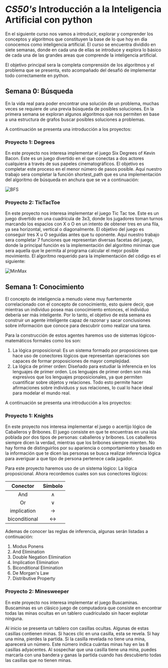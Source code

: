# *CS50's* Introducción a la Inteligencia Artificial con python 

En el siguiente curso nos vamos a introducir, explorar y comprender los conceptos y algoritmos que constituyen la base de lo que hoy en dia conocemos como inteligencia artificial. El curso se encuentra dividido en siete semanas, donde en cada una de ellas se introduce y explora lo básico de cada una de las grandes areas que comprende la inteligencia artificial. 

El objetivo principal sera la completa comprensión de los algoritmos y el problema que se presenta, esto acompañado del desafió de implementar todo correctamente en python.  

## Semana 0: Búsqueda 

En la  vida real para poder encontrar una solución de un problema, muchas veces se requiere de una previa búsqueda de posibles soluciones. En la primera semana se exploran algunos algoritmos que nos permiten en base a una estructura de grafos buscar posibles soluciones a problemas. 

A continuación se presenta una introducción a los proyectos:

### **Proyecto 1**: Degrees 

En este proyecto nos interesa implementar el juego Six Degrees of Kevin Bacon. Este es un juego divertido en el que conectas a dos actores cualquiera a través de sus papeles cinematográficos. El objetivo es completar este proceso en el menor número de pasos posible. Aquí nuestro trabajo sera completar la función shortest_path que es una implementación del algoritmo de búsqueda en anchura que se ve a continuación: 

![BFS](https://github.com/user-attachments/assets/9bb539d5-b511-4720-a3b7-8acd31aa65ba)


### **Proyecto 2**: TicTacToe

En este proyecto nos interesa implementar el juego Tic Tac toe. Este es un juego divertido en una cuadrícula de 3x3, donde los jugadores toman turnos marcando los espacios con X o O en un intento de obtener tres en una fila, ya sea horizontal, vertical o diagonalmente. El objetivo del juego es conseguir tres X u O seguidas antes que tu oponente. Aquí nuestro trabajo sera completar 7 funciones que representan diversas facetas del juego, donde la principal función es la implementación del algoritmo minimax que sera aquella que le permita al programa calcular el mejor posible movimiento. El algoritmo requerido para la implementación del código es el siguiente:

![MinMax](https://github.com/user-attachments/assets/f31a0293-8dc8-4c47-b933-7ecb0f80f434)

## Semana 1: Conocimiento  

El concepto de inteligencia a menudo viene muy fuertemente correlacionado con el concepto de conocimiento, esto quiere decir, que mientras un individuo posea mas conocimiento entonces, el individuo debería ser más inteligente. Por lo tanto, el objetivo de esta semana es construir un agente inteligente capaz de razonar y sacar conclusiones sobre información que conoce para descubrir como realizar una tarea.

Para la construcción de estos agentes haremos uso de sistemas lógicos-matemáticos formales como los son: 

1) La lógica proposicional: Es un sistema formado por proposiciones que hace uso de conectores lógicos que representan operaciones son capaces de formar proposiciones de mayor complejidad. 
2) La lógica de primer orden: Diseñado para estudiar la inferencia en los lenguajes de primer orden. Los lenguajes de primer orden son más expresivos que los lenguajes proposicionales, ya que permiten cuantificar sobre objetos y relaciones. Todo esto permite hacer afirmaciones sobre individuos y sus relaciones, lo cual lo hace ideal para modelar el mundo real.

A continuación se presenta una introducción a los proyectos:

### **Proyecto 1**: Knights

En este proyecto nos interesa implementar el juego o acertijo lógico de Caballeros y Bribones. El juego consiste en que te encuentras en una isla poblada por dos tipos de personas: caballeros y bribones. Los caballeros siempre dicen la verdad, mientras que los bribones siempre mienten. No hay forma de distinguirlos por su apariencia o comportamiento y basado en la información que te dicen las personas se busca realizar inferencia lógica para averiguar a que tipo de persona pertenece cada jugador.

Para este proyecto haremos uso de un sistema lógico: La lógica proposicional. Ahora recordemos cuales son sus conectores lógicos:

| Conector    | Símbolo          |
|:-----------:|:----------------:|
|   And       |    $\wedge$      |
|   Or        |    $\vee$        |
|implication  | $\rightarrow$    |
|biconditional| $\leftrightarrow$|

Ademas de conocer las reglas de inferencia, algunas serán listadas a continuación:

1) Modus Ponens 
2) And Elimination
3) Double Negation Elimination 
4) Implication Elimination 
5) Biconditional Elimination 
6) De Morgan's Law
7) Distributive Property 

### **Proyecto 2**: Minesweeper

En este proyecto nos interesa implementar el juego Buscaminas. Buscaminas es un clásico juego de computadora que consiste en encontrar todas las minas ocultas en un tablero cuadriculado sin hacer explotar ninguna.

Al inicio se presenta un tablero con casillas ocultas. Algunas de estas casillas contienen minas. Si haces clic en una casilla, esta se revela. Si hay una mina, pierdes la partida. Si la casilla revelada no tiene una mina, aparecerá un número. Este número indica cuántas minas hay en las 8 casillas adyacentes. Al sospechar que una casilla tiene una mina, puedes marcarla con una bandera y ganas la partida cuando has descubierto todas las casillas que no tienen minas.















